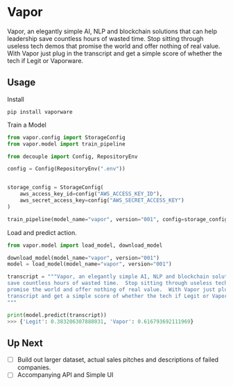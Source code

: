 # Vapor

Vapor, an elegantly simple AI, NLP and blockchain solutions that can help leadership
save countless hours of wasted time.  Stop sitting through useless tech demos that 
promise the world and offer nothing of real value.  With Vapor just plug in the 
transcript and get a simple score of whether the tech if Legit or Vaporware.

## Usage

Install
```
pip install vaporware
```

Train a Model

```python
from vapor.config import StorageConfig
from vapor.model import train_pipeline

from decouple import Config, RepositoryEnv

config = Config(RepositoryEnv(".env"))


storage_config = StorageConfig(
    aws_access_key_id=config("AWS_ACCESS_KEY_ID"),
    aws_secret_access_key=config("AWS_SECRET_ACCESS_KEY")
)

train_pipeline(model_name="vapor", version="001", config=storage_config)
```

Load and predict action.
```python
from vapor.model import load_model, download_model

download_model(model_name="vapor", version="001")
model = load_model(model_name="vapor", version="001")

transcript = """Vapor, an elegantly simple AI, NLP and blockchain solutions that can help leadership
save countless hours of wasted time.  Stop sitting through useless tech demos that 
promise the world and offer nothing of real value.  With Vapor just plug in the 
transcript and get a simple score of whether the tech if Legit or Vaporware.
"""

print(model.predict(transcript))
>>> {'Legit': 0.383206307888031, 'Vapor': 0.616793692111969}
```


## Up Next

- [ ] Build out larger dataset, actual sales pitches and descriptions of failed companies.
- [ ] Accompanying API and Simple UI